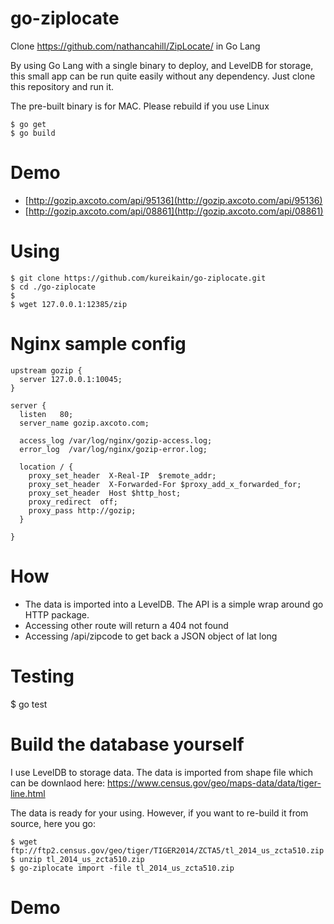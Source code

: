go-ziplocate
============

Clone https://github.com/nathancahill/ZipLocate/ in Go Lang

By using Go Lang with a single binary to deploy, and LevelDB for
storage, this small app can be run quite easily without any dependency.
Just clone this repository and run it.

The pre-built binary is for MAC. Please rebuild if you use Linux

```
$ go get
$ go build
```

# Demo

* [http://gozip.axcoto.com/api/95136](http://gozip.axcoto.com/api/95136)
* [http://gozip.axcoto.com/api/08861](http://gozip.axcoto.com/api/08861)

# Using

```
$ git clone https://github.com/kureikain/go-ziplocate.git
$ cd ./go-ziplocate 
$ 
$ wget 127.0.0.1:12385/zip
```

# Nginx sample config

```
upstream gozip {
  server 127.0.0.1:10045;
}

server {
  listen   80;
  server_name gozip.axcoto.com;

  access_log /var/log/nginx/gozip-access.log;
  error_log  /var/log/nginx/gozip-error.log;

  location / {
    proxy_set_header  X-Real-IP  $remote_addr;
    proxy_set_header  X-Forwarded-For $proxy_add_x_forwarded_for;
    proxy_set_header  Host $http_host;
    proxy_redirect  off;
    proxy_pass http://gozip;
  }

}
```

# How

* The data is imported into a LevelDB. The API is a simple wrap around go HTTP package.
* Accessing other route will return a 404 not found
* Accessing /api/zipcode to get back a JSON object of lat long

# Testing

$ go test

# Build the database yourself

I use LevelDB to storage data. The data is imported from shape file
which can be downlaod here:
https://www.census.gov/geo/maps-data/data/tiger-line.html

The data is ready for your using. However, if you want to re-build it
from source, here you go:

```
$ wget ftp://ftp2.census.gov/geo/tiger/TIGER2014/ZCTA5/tl_2014_us_zcta510.zip
$ unzip tl_2014_us_zcta510.zip
$ go-ziplocate import -file tl_2014_us_zcta510.zip
```

# Demo

